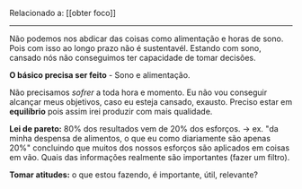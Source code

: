 Relacionado a: [[obter foco]]

---

Não podemos nos abdicar das coisas como alimentação e horas de sono. Pois com isso ao longo prazo não é sustentavél.
Estando com sono, cansado nós não conseguimos ter capacidade de tomar decisões.

**O básico precisa ser feito** - Sono e alimentação.

Não precisamos *sofrer* a toda hora e momento.
Eu não vou conseguir alcançar meus objetivos, caso eu esteja cansado, exausto. Preciso estar em **equilíbrio** pois assim irei produzir com mais qualidade.

**Lei de pareto:** 80% dos resultados vem de 20% dos esforços.
-> ex. "da minha despensa de alimentos, o que eu como diariamente são apenas 20%" concluindo que muitos dos nossos esforços são aplicados em coisas em vão. Quais das informações realmente são importantes (fazer um filtro).

**Tomar atitudes:** o que estou fazendo, é importante, útil, relevante?